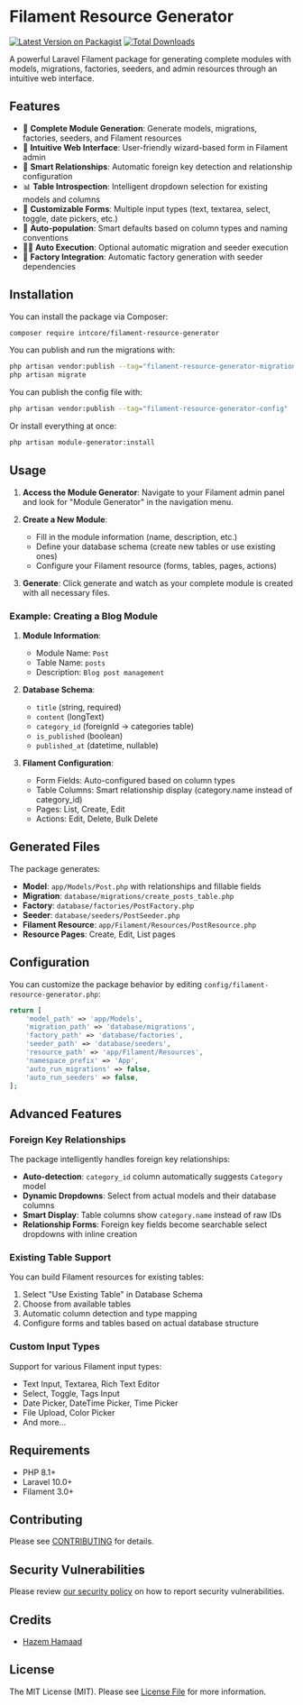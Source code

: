 # Filament Resource Generator

[![Latest Version on Packagist](https://img.shields.io/packagist/v/hazem/filament-resource-generator.svg?style=flat-square)](https://packagist.org/packages/hazem/filament-resource-generator)
[![Total Downloads](https://img.shields.io/packagist/dt/hazem/filament-resource-generator.svg?style=flat-square)](https://packagist.org/packages/hazem/filament-resource-generator)

A powerful Laravel Filament package for generating complete modules with models, migrations, factories, seeders, and admin resources through an intuitive web interface.

## Features

-   🚀 **Complete Module Generation**: Generate models, migrations, factories, seeders, and Filament resources
-   🎯 **Intuitive Web Interface**: User-friendly wizard-based form in Filament admin
-   🔗 **Smart Relationships**: Automatic foreign key detection and relationship configuration
-   📊 **Table Introspection**: Intelligent dropdown selection for existing models and columns
-   🎨 **Customizable Forms**: Multiple input types (text, textarea, select, toggle, date pickers, etc.)
-   📝 **Auto-population**: Smart defaults based on column types and naming conventions
-   🏃‍♂️ **Auto Execution**: Optional automatic migration and seeder execution
-   🧪 **Factory Integration**: Automatic factory generation with seeder dependencies

## Installation

You can install the package via Composer:

```bash
composer require intcore/filament-resource-generator
```

You can publish and run the migrations with:

```bash
php artisan vendor:publish --tag="filament-resource-generator-migrations"
php artisan migrate
```

You can publish the config file with:

```bash
php artisan vendor:publish --tag="filament-resource-generator-config"
```

Or install everything at once:

```bash
php artisan module-generator:install
```

## Usage

1. **Access the Module Generator**: Navigate to your Filament admin panel and look for "Module Generator" in the navigation menu.

2. **Create a New Module**:

    - Fill in the module information (name, description, etc.)
    - Define your database schema (create new tables or use existing ones)
    - Configure your Filament resource (forms, tables, pages, actions)

3. **Generate**: Click generate and watch as your complete module is created with all necessary files.

### Example: Creating a Blog Module

1. **Module Information**:

    - Module Name: `Post`
    - Table Name: `posts`
    - Description: `Blog post management`

2. **Database Schema**:

    - `title` (string, required)
    - `content` (longText)
    - `category_id` (foreignId → categories table)
    - `is_published` (boolean)
    - `published_at` (datetime, nullable)

3. **Filament Configuration**:
    - Form Fields: Auto-configured based on column types
    - Table Columns: Smart relationship display (category.name instead of category_id)
    - Pages: List, Create, Edit
    - Actions: Edit, Delete, Bulk Delete

## Generated Files

The package generates:

-   **Model**: `app/Models/Post.php` with relationships and fillable fields
-   **Migration**: `database/migrations/create_posts_table.php`
-   **Factory**: `database/factories/PostFactory.php`
-   **Seeder**: `database/seeders/PostSeeder.php`
-   **Filament Resource**: `app/Filament/Resources/PostResource.php`
-   **Resource Pages**: Create, Edit, List pages

## Configuration

You can customize the package behavior by editing `config/filament-resource-generator.php`:

```php
return [
    'model_path' => 'app/Models',
    'migration_path' => 'database/migrations',
    'factory_path' => 'database/factories',
    'seeder_path' => 'database/seeders',
    'resource_path' => 'app/Filament/Resources',
    'namespace_prefix' => 'App',
    'auto_run_migrations' => false,
    'auto_run_seeders' => false,
];
```

## Advanced Features

### Foreign Key Relationships

The package intelligently handles foreign key relationships:

-   **Auto-detection**: `category_id` column automatically suggests `Category` model
-   **Dynamic Dropdowns**: Select from actual models and their database columns
-   **Smart Display**: Table columns show `category.name` instead of raw IDs
-   **Relationship Forms**: Foreign key fields become searchable select dropdowns with inline creation

### Existing Table Support

You can build Filament resources for existing tables:

1. Select "Use Existing Table" in Database Schema
2. Choose from available tables
3. Automatic column detection and type mapping
4. Configure forms and tables based on actual database structure

### Custom Input Types

Support for various Filament input types:

-   Text Input, Textarea, Rich Text Editor
-   Select, Toggle, Tags Input
-   Date Picker, DateTime Picker, Time Picker
-   File Upload, Color Picker
-   And more...

## Requirements

-   PHP 8.1+
-   Laravel 10.0+
-   Filament 3.0+

## Contributing

Please see [CONTRIBUTING](CONTRIBUTING.md) for details.

## Security Vulnerabilities

Please review [our security policy](../../security/policy) on how to report security vulnerabilities.

## Credits

-   [Hazem Hamaad](http://github.com/hazem-hammad)

## License

The MIT License (MIT). Please see [License File](LICENSE.md) for more information.
